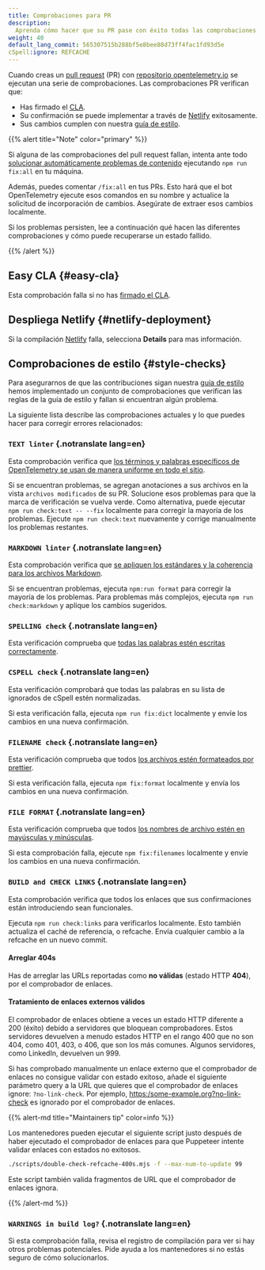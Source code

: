 ```yaml
---
title: Comprobaciones para PR
description:
  Aprenda cómo hacer que su PR pase con éxito todas las comprobaciones
weight: 40
default_lang_commit: 565307515b288bf5e8bee88d73ff4fac1fd93d5e
cSpell:ignore: REFCACHE
---
```


Cuando creas un
[pull request](https://docs.github.com/en/get-started/learning-about-github/github-glossary#pull-request)
(PR) con
[repositorio opentelemetry.io](https://github.com/open-telemetry/opentelemetry.io)
se ejecutan una serie de comprobaciones. Las comprobaciones PR verifican que:

- Has firmado el [CLA](#easy-cla).
- Su confirmación se puede implementar a través de
  [Netlify](#netlify-deployment) exitosamente.
- Sus cambios cumplen con nuestra [guía de estilo](#style-checks).

{{% alert title="Note" color="primary" %}}

Si alguna de las comprobaciones del pull request fallan, intenta ante todo
[solucionar automáticamente problemas de contenido](../pull-requests/#fix-issues)
ejecutando `npm run fix:all` en tu máquina.

Además, puedes comentar `/fix:all` en tus PRs. Esto hará que el bot
OpenTelemetry ejecute esos comandos en su nombre y actualice la solicitud de
incorporación de cambios. Asegúrate de extraer esos cambios localmente.

Si los problemas persisten, lee a continuación qué hacen las diferentes
comprobaciones y cómo puede recuperarse un estado fallido.

{{% /alert %}}

## Easy CLA {#easy-cla}

Esta comprobación falla si no has [firmado el CLA](../prerequisites/#cla).

## Despliega Netlify {#netlify-deployment}

Si la compilación [Netlify](https://www.netlify.com/) falla, selecciona
**Details** para mas información.

## Comprobaciones de estilo {#style-checks}

Para asegurarnos de que las contribuciones sigan nuestra
[guía de estilo](../style-guide/) hemos implementado un conjunto de
comprobaciones que verifican las reglas de la guía de estilo y fallan si
encuentran algún problema.

La siguiente lista describe las comprobaciones actuales y lo que puedes hacer
para corregir errores relacionados:

### `TEXT linter` {.notranslate lang=en}

Esta comprobación verifica que
[los términos y palabras específicos de OpenTelemetry se usan de manera uniforme en todo el sitio](../style-guide/#opentelemetryio-word-list).

Si se encuentran problemas, se agregan anotaciones a sus archivos en la vista
`archivos modificados` de su PR. Solucione esos problemas para que la marca de
verificación se vuelva verde. Como alternativa, puede ejecutar
`npm run check:text -- --fix` localmente para corregir la mayoría de los
problemas. Ejecute `npm run check:text` nuevamente y corrige manualmente los
problemas restantes.

### `MARKDOWN linter` {.notranslate lang=en}

Esta comprobación verifica que
[se apliquen los estándares y la coherencia para los archivos Markdown](../style-guide/#markdown-standards).

Si se encuentran problemas, ejecuta `npm:run format` para corregir la mayoría de
los problemas. Para problemas más complejos, ejecuta `npm run check:markdown` y
aplique los cambios sugeridos.

### `SPELLING check` {.notranslate lang=en}

Esta verificación comprueba que
[todas las palabras estén escritas correctamente](../style-guide/#spell-checking).

### `CSPELL check` {.notranslate lang=en}

Esta verificación comprobará que todas las palabras en su lista de ignorados de
cSpell estén normalizadas.

Si esta verificación falla, ejecuta `npm run fix:dict` localmente y envíe los
cambios en una nueva confirmación.

### `FILENAME check` {.notranslate lang=en}

Esta verificación comprueba que todos
[los archivos estén formateados por prettier](../style-guide/#file-format).

Si esta verificación falla, ejecuta `npm fix:format` localmente y envía los
cambios en una nueva confirmación.

### `FILE FORMAT` {.notranslate lang=en}

Esta verificación comprueba que todos
[los nombres de archivo estén en mayúsculas y minúsculas](../style-guide/#file-names).

Si esta comprobación falla, ejecute `npm fix:filenames` localmente y envíe los
cambios en una nueva confirmación.

### `BUILD and CHECK LINKS` {.notranslate lang=en}

Esta comprobación verifica que todos los enlaces que sus confirmaciones están
introduciendo sean funcionales.

Ejecuta `npm run check:links` para verificarlos localmente. Esto también
actualiza el caché de referencia, o refcache. Envía cualquier cambio a la refcache
en un nuevo commit.

#### Arreglar 404s

Has de arreglar las URLs reportadas como **no válidas** (estado HTTP **404**), por
el comprobador de enlaces.

#### Tratamiento de enlaces externos válidos

El comprobador de enlaces obtiene a veces un estado HTTP diferente a 200 (éxito)
debido a servidores que bloquean comprobadores. Estos servidores devuelven a menudo
estados HTTP en el rango 400 que no son 404, como 401, 403, o 406, que son los más
comunes. Algunos servidores, como LinkedIn, devuelven un 999.

Si has comprobado manualmente un enlace externo que el comprobador de enlaces no
consigue validar con estado exitoso, añade el siguiente parámetro query a la URL
que quieres que el comprobador de enlaces ignore: `?no-link-check`. Por ejemplo,
<https:/some-example.org?no-link-check> es ignorado por el comprobador de enlaces.

{{% alert-md title="Maintainers tip" color=info %}}

Los mantenedores pueden ejecutar el siguiente script justo después de haber
ejecutado el comprobador de enlaces para que Puppeteer intente validar enlaces
con estados no exitosos.

```sh
./scripts/double-check-refcache-400s.mjs -f --max-num-to-update 99
```

Este script también valida fragmentos de URL que el comprobador de enlaces ignora.

{{% /alert-md %}}

### `WARNINGS in build log?` {.notranslate lang=en}

Si esta comprobación falla, revisa el registro de compilación para ver si hay
otros problemas potenciales. Pide ayuda a los mantenedores si no estás seguro de
cómo solucionarlos.
